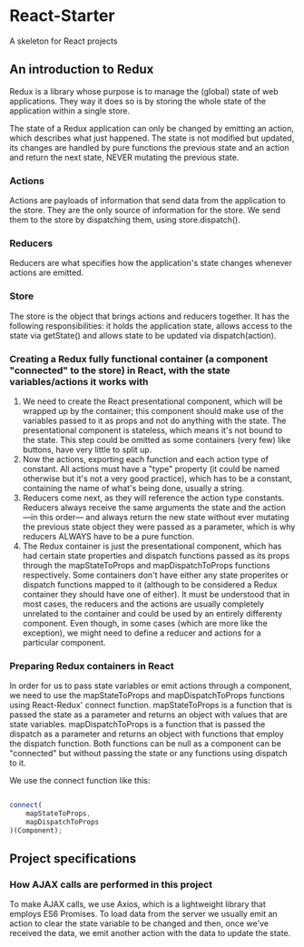 # React-Starter
A skeleton for React projects

## An introduction to Redux
Redux is a library whose purpose is to manage the (global) state of web applications. They way it does so is by storing the whole state of the application within a single store.

The state of a Redux application can only be changed by emitting an action, which describes what just happened. The state is not modified but updated, its changes are handled by pure functions the previous state and an action and return the next state, NEVER mutating the previous state.

### Actions
Actions are payloads of information that send data from the application to the store. They are the only source of information for the store. We send them to the store by dispatching them, using store.dispatch().

### Reducers
Reducers are what specifies how the application's state changes whenever actions are emitted.

### Store
The store is the object that brings actions and reducers together. It has the following responsibilities: it holds the application state, allows access to the state via getState() and allows state to be updated via dispatch(action).

### Creating a Redux fully functional container (a component "connected" to the store) in React, with the state variables/actions it works with
1. We need to create the React presentational component, which will be wrapped up by the container; this component should make use of the variables passed to it as props and not do anything with the state. The presentational component is stateless, which means it's not bound to the state. This step could be omitted as some containers (very few) like buttons, have very little to split up. 
2. Now the actions, exporting each function and each action type of constant. All actions must have a "type" property (it could be named otherwise but it's not a very good practice), which has to be a constant, containing the name of what's being done, usually a string.
3. Reducers come next, as they will reference the action type constants. Reducers always receive the same arguments the state and the action —in this order— and always return the new state without ever mutating the previous state object they were passed as a parameter, which is why reducers ALWAYS have to be a pure function.
4. The Redux container is just the presentational component, which has had certain state properties and dispatch functions passed as its props through the mapStateToProps and mapDispatchToProps functions respectively. Some containers don't have either any state properites or dispatch functions mapped to it (although to be considered a Redux container they should have one of either).
It must be understood that in most cases, the reducers and the actions are usually completely unrelated to the container and could be used by an entirely differenty component. Even though, in some cases (which are more like the exception), we might need to define a reducer and actions for a particular component.

### Preparing Redux containers in React
In order for us to pass state variables or emit actions through a component, we need to use the mapStateToProps and mapDispatchToProps functions using React-Redux' connect function. mapStateToProps is a function that is passed the state as a parameter and returns an object with values that are state variables. mapDispatchToProps is a function that is passed the dispatch as a parameter and returns an object with functions that employ the dispatch function. Both functions can be null as a component can be "connected" but without passing the state or any functions using dispatch to it.

We use the connect function like this:
```javascript

connect(
	mapStateToProps,
	mapDispatchToProps
)(Component);

```

## Project specifications
### How AJAX calls are performed in this project
To make AJAX calls, we use Axios, which is a lightweight library that employs ES6 Promises. To load data from the server we usually emit an action to clear the state variable to be changed and then, once we've received the data, we emit another action with the data to update the state.